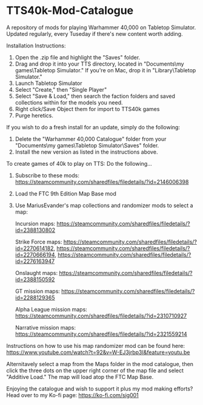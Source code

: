 # TTS40k-Mod-Catalogue

A repository of mods for playing Warhammer 40,000 on Tabletop Simulator. Updated regularly, every Tuseday if there's new content worth adding.

Installation Instructions:
1. Open the .zip file and highlight the "Saves" folder.
2. Drag and drop it into your TTS directory, located in "Documents\my games\Tabletop Simulator."
If you're on Mac, drop it in "Library\Tabletop Simulator."
3. Launch Tabletop Simulator
4. Select "Create," then "Single Player"
5. Select "Save & Load," then search the faction folders and saved collections within for the models you need.
6. Right click/Save Object them for import to TTS40k games
7. Purge heretics.

If you wish to do a fresh install for an update, simply do the following:
1. Delete the "Warhammer 40,000 Catalogue" folder from your "Documents\my games\Tabletop Simulator\Saves" folder.
2. Install the new version as listed in the instructions above.

To create games of 40k to play on TTS: Do the following...

1. Subscribe to these mods: https://steamcommunity.com/sharedfiles/filedetails/?id=2146006398
2. Load the FTC 9th Edition Map Base mod
3. Use MariusEvander's map collections and randomizer mods to select a map:

    Incursion maps: https://steamcommunity.com/sharedfiles/filedetails/?id=2388130802
    
    Strike Force maps: https://steamcommunity.com/sharedfiles/filedetails/?id=2270614182, https://steamcommunity.com/sharedfiles/filedetails/?id=2270666194, https://steamcommunity.com/sharedfiles/filedetails/?id=2276163947
    
    Onslaught maps: https://steamcommunity.com/sharedfiles/filedetails/?id=2388150592
    
    GT mission maps: https://steamcommunity.com/sharedfiles/filedetails/?id=2288129365
    
    Alpha League mission maps: https://steamcommunity.com/sharedfiles/filedetails/?id=2310710927
    
    Narrative mission maps: https://steamcommunity.com/sharedfiles/filedetails/?id=2321559214

Instructions on how to use his map randomizer mod can be found here: https://www.youtube.com/watch?t=92&v=W-EJ3jrbp3I&feature=youtu.be

Alternitavely select a map from the Maps folder in the mod catalogue, then click the three dots on the upper right corner of the map file and select "Additive Load." The map will load atop the FTC Map Base.

Enjoying the catalogue and wish to support it plus my mod making efforts? Head over to my Ko-fi page: https://ko-fi.com/sig001
